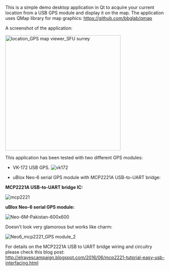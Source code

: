 This is a simple demo desktop application in Qt to acquire your current location from a USB GPS module and display it on the map. 
The application uses QMap library for map graphics: https://github.com/bbglab/qmap

A screenshot of the application:

<img align="center" width="361" alt="location_GPS map viewer_SFU surrey" src="https://user-images.githubusercontent.com/8460504/55594893-4620a980-56f6-11e9-8c9e-4c67623d20a2.png">

This application has been tested with two different GPS modules:
- VK-172 USB GPS.
![vk172](https://user-images.githubusercontent.com/8460504/55594488-aa426e00-56f4-11e9-9571-0460fe966326.png)

- uBlox Neo-6 serial GPS module with MCP2221A USB-to-UART bridge:


**MCP2221A USB-to-UART bridge IC:**

![mcp2221](https://user-images.githubusercontent.com/8460504/55594481-a4e52380-56f4-11e9-8e93-cbfb0e0d4ef3.png)

**uBlox Neo-6 serial GPS module:**

![Neo-6M-Pakistan-600x600](https://user-images.githubusercontent.com/8460504/55594482-a4e52380-56f4-11e9-803e-abd2556f7372.png)


Doesn't look very glamorous but works like charm:

![Neo6_mcp2221_GPS module_2](https://user-images.githubusercontent.com/8460504/55595378-56398880-56f8-11e9-90ea-991c34a62acd.jpg)

For details on the MCP2221A USB to UART bridge wiring and circuitry please check this blog post: 
http://elrayescampaign.blogspot.com/2016/06/mcp2221-tutorial-easy-usb-interfacing.html
